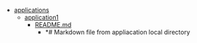 - <a href = "E:\Node_projects\Node_Way\Education\Timur_Video_Node.js\part_7\DependencyInjection-master\JavaScript\applications\cat.applications\dir.applications.md">applications</a>
    - <a href = "E:\Node_projects\Node_Way\Education\Timur_Video_Node.js\part_7\DependencyInjection-master\JavaScript\applications\application1\cat.application1\dir.application1.md">application1</a>
        - <a href = "E:\Node_projects\Node_Way\Education\Timur_Video_Node.js\part_7\DependencyInjection-master\JavaScript\applications\application1\README.md">README.md</a>
            - *# Markdown file from appliacation local directory
    
